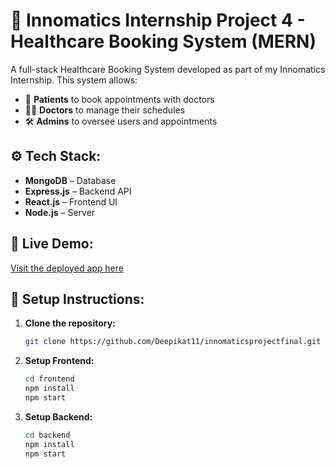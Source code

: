 
# 🏥 Innomatics Internship Project 4 - Healthcare Booking System (MERN)

A full-stack Healthcare Booking System developed as part of my Innomatics Internship. This system allows:

- 🔗 **Patients** to book appointments with doctors
- 🧑‍⚕️ **Doctors** to manage their schedules
- 🛠 **Admins** to oversee users and appointments

## ⚙️ Tech Stack:
- **MongoDB** – Database
- **Express.js** – Backend API
- **React.js** – Frontend UI
- **Node.js** – Server

## 🔗 Live Demo:
[Visit the deployed app here](https://frontend-lteawwetu-deepikat11s-projects.vercel.app/)

## 🚀 Setup Instructions:
1. **Clone the repository:**
   ```bash
   git clone https://github.com/Deepikat11/innomaticsprojectfinal.git
   ```

2. **Setup Frontend:**
   ```bash
   cd frontend
   npm install
   npm start
   ```

3. **Setup Backend:**
   ```bash
   cd backend
   npm install
   npm start
   ```

   
